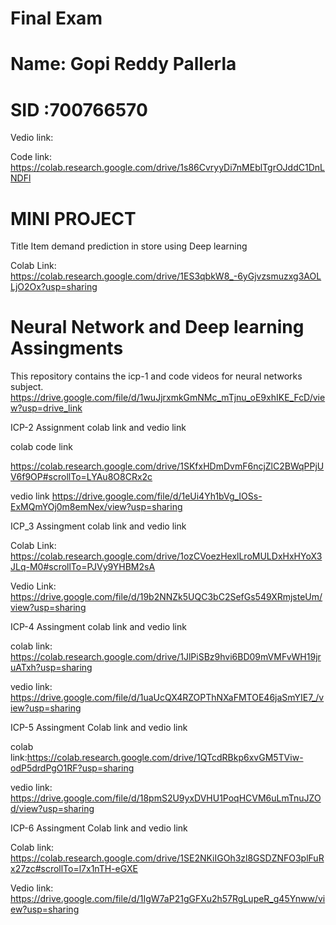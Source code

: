# Final Exam 

# Name: Gopi Reddy Pallerla
# SID :700766570


Vedio link:

Code link: https://colab.research.google.com/drive/1s86CvryyDi7nMEblTgrOJddC1DnLNDFl




# MINI PROJECT
Title 
Item demand prediction in store using Deep learning

Colab Link: https://colab.research.google.com/drive/1ES3qbkW8_-6yGjvzsmuzxg3AOLLjO2Ox?usp=sharing


# Neural Network and Deep learning Assingments

This repository contains the icp-1 and code videos for neural networks subject.
https://drive.google.com/file/d/1wuJjrxmkGmNMc_mTjnu_oE9xhIKE_FcD/view?usp=drive_link

ICP-2 Assignment colab link and vedio link

colab code link

https://colab.research.google.com/drive/1SKfxHDmDvmF6ncjZlC2BWqPPjUV6f9OP#scrollTo=LYAu8O8CRx2c

vedio link
https://drive.google.com/file/d/1eUi4Yh1bVg_IOSs-ExMQmYOj0m8emNex/view?usp=sharing

ICP_3 Assingment colab link and vedio link

Colab Link: https://colab.research.google.com/drive/1ozCVoezHexlLroMULDxHxHYoX3JLq-M0#scrollTo=PJVy9YHBM2sA

Vedio Link: 
https://drive.google.com/file/d/19b2NNZk5UQC3bC2SefGs549XRmjsteUm/view?usp=sharing


ICP-4 Assingment colab link and vedio link

colab link:
https://colab.research.google.com/drive/1JlPiSBz9hvi6BD09mVMFvWH19jruATxh?usp=sharing


vedio link:
https://drive.google.com/file/d/1uaUcQX4RZOPThNXaFMTOE46jaSmYIE7_/view?usp=sharing


ICP-5 Assingment Colab link and vedio link

colab link:https://colab.research.google.com/drive/1QTcdRBkp6xvGM5TViw-odP5drdPgO1RF?usp=sharing

vedio link: https://drive.google.com/file/d/18pmS2U9yxDVHU1PoqHCVM6uLmTnuJZOd/view?usp=sharing

ICP-6 Assingment Colab link and vedio link

Colab link: https://colab.research.google.com/drive/1SE2NKiIGOh3zl8GSDZNFO3plFuRx27zc#scrollTo=l7x1nTH-eGXE

Vedio link: https://drive.google.com/file/d/1IgW7aP21gGFXu2h57RgLupeR_g45Ynww/view?usp=sharing

